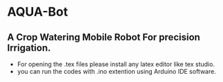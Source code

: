 # AQUA-Bot

## A Crop Watering Mobile Robot For precision Irrigation.

- For opening the .tex files please install any latex editor like tex studio.
- you can run the codes with .ino extention using Arduino IDE software.

